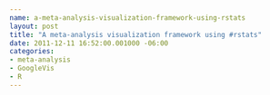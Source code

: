 ```yaml
--- 
name: a-meta-analysis-visualization-framework-using-rstats
layout: post
title: "A meta-analysis visualization framework using #rstats"
date: 2011-12-11 16:52:00.001000 -06:00
categories: 
- meta-analysis
- GoogleVis
- R
---
```

